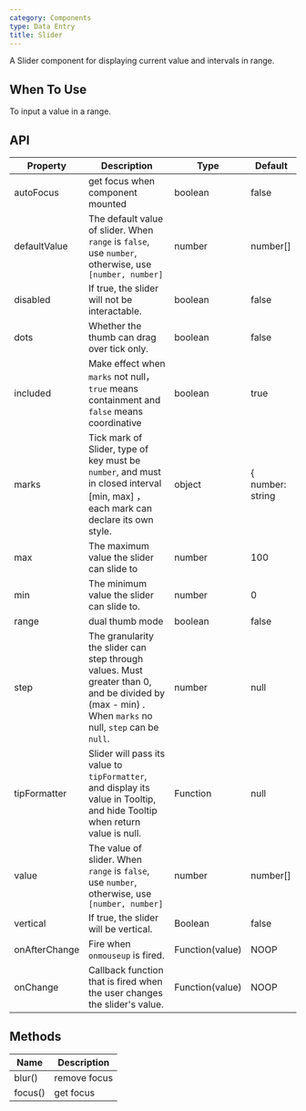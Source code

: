 ```yaml
---
category: Components
type: Data Entry
title: Slider
---
```


A Slider component for displaying current value and intervals in range.

## When To Use

To input a value in a range.

## API

| Property | Description | Type | Default |
| -------- | ----------- | ---- | ------- |
| autoFocus | get focus when component mounted | boolean | false |
| defaultValue | The default value of slider. When `range` is `false`, use `number`, otherwise, use `[number, number]` | number | number\[] | 0 or [0, 0] |
| disabled | If true, the slider will not be interactable. | boolean | false |
| dots | Whether the thumb can drag over tick only. | boolean | false |
| included | Make effect when `marks` not null，`true` means containment and `false` means coordinative | boolean | true |
| marks | Tick mark of Slider, type of key must be `number`, and must in closed interval [min, max] ，each mark can declare its own style. | object | { number: string | ReactNode } or { number: { style: object, label: string | ReactNode } } |
| max | The maximum value the slider can slide to | number | 100 |
| min | The minimum value the slider can slide to. | number | 0 |
| range | dual thumb mode | boolean | false |
| step | The granularity the slider can step through values. Must greater than 0, and be divided by (max - min) . When  `marks` no null, `step` can be `null`. | number | null | 1 |
| tipFormatter | Slider will pass its value to `tipFormatter`, and display its value in Tooltip, and hide Tooltip when return value is null. | Function | null | IDENTITY |
| value | The value of slider. When `range` is `false`, use `number`, otherwise, use `[number, number]` | number | number\[] |  |
| vertical | If true, the slider will be vertical. | Boolean | false |
| onAfterChange | Fire when  `onmouseup` is fired. | Function(value) | NOOP |
| onChange | Callback function that is fired when the user changes the slider's value. | Function(value) | NOOP |

## Methods

| Name | Description |
| ---- | ----------- |
| blur() | remove focus |
| focus() | get focus |
